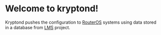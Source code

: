 Welcome to kryptond!
=============

Kryptond pushes the configuration to [RouterOS](https://mikrotik.com/software) systems using data stored in a database from [LMS](http://www.lms.org.pl/) project.

